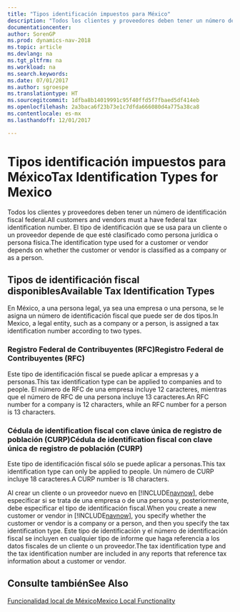 ```yaml
---
title: "Tipos identificación impuestos para México"
description: "Todos los clientes y proveedores deben tener un número de identificación fiscal federal. El tipo de identificación que se usa para un cliente o un proveedor depende de que esté clasificado como persona jurídica o persona física."
documentationcenter: 
author: SorenGP
ms.prod: dynamics-nav-2018
ms.topic: article
ms.devlang: na
ms.tgt_pltfrm: na
ms.workload: na
ms.search.keywords: 
ms.date: 07/01/2017
ms.author: sgroespe
ms.translationtype: HT
ms.sourcegitcommit: 1dfba8b14019991c95f40ffd5f7fbaed5df414eb
ms.openlocfilehash: 2a3baca6f23b73e1c7dfda666080d4a775a38ca8
ms.contentlocale: es-mx
ms.lasthandoff: 12/01/2017

---
```

# <a name="tax-identification-types-for-mexico"></a><span data-ttu-id="0367a-104">Tipos identificación impuestos para México</span><span class="sxs-lookup"><span data-stu-id="0367a-104">Tax Identification Types for Mexico</span></span>
<span data-ttu-id="0367a-105">Todos los clientes y proveedores deben tener un número de identificación fiscal federal.</span><span class="sxs-lookup"><span data-stu-id="0367a-105">All customers and vendors must a have federal tax identification number.</span></span> <span data-ttu-id="0367a-106">El tipo de identificación que se usa para un cliente o un proveedor depende de que esté clasificado como persona jurídica o persona física.</span><span class="sxs-lookup"><span data-stu-id="0367a-106">The identification type used for a customer or vendor depends on whether the customer or vendor is classified as a company or as a person.</span></span>  

## <a name="available-tax-identification-types"></a><span data-ttu-id="0367a-107">Tipos de identificación fiscal disponibles</span><span class="sxs-lookup"><span data-stu-id="0367a-107">Available Tax Identification Types</span></span>  
<span data-ttu-id="0367a-108">En México, a una persona legal, ya sea una empresa o una persona, se le asigna un número de identificación fiscal que puede ser de dos tipos.</span><span class="sxs-lookup"><span data-stu-id="0367a-108">In Mexico, a legal entity, such as a company or a person, is assigned a tax identification number according to two types.</span></span>  

### <a name="registro-federal-de-contribuyentes-rfc"></a><span data-ttu-id="0367a-109">Registro Federal de Contribuyentes (RFC)</span><span class="sxs-lookup"><span data-stu-id="0367a-109">Registro Federal de Contribuyentes (RFC)</span></span>  

<span data-ttu-id="0367a-110">Este tipo de identificación fiscal se puede aplicar a empresas y a personas.</span><span class="sxs-lookup"><span data-stu-id="0367a-110">This tax identification type can be applied to companies and to people.</span></span> <span data-ttu-id="0367a-111">El número de RFC de una empresa incluye 12 caracteres, mientras que el número de RFC de una persona incluye 13 caracteres.</span><span class="sxs-lookup"><span data-stu-id="0367a-111">An RFC number for a company is 12 characters, while an RFC number for a person is 13 characters.</span></span>  

### <a name="cdula-de-identification-fiscal-con-clave-nica-de-registro-de-poblacin-curp"></a><span data-ttu-id="0367a-112">Cédula de identification fiscal con clave única de registro de población (CURP)</span><span class="sxs-lookup"><span data-stu-id="0367a-112">Cédula de identification fiscal con clave única de registro de población (CURP)</span></span>  
<span data-ttu-id="0367a-113">Este tipo de identificación fiscal sólo se puede aplicar a personas.</span><span class="sxs-lookup"><span data-stu-id="0367a-113">This tax identification type can only be applied to people.</span></span> <span data-ttu-id="0367a-114">Un número de CURP incluye 18 caracteres.</span><span class="sxs-lookup"><span data-stu-id="0367a-114">A CURP number is 18 characters.</span></span>  

<span data-ttu-id="0367a-115">Al crear un cliente o un proveedor nuevo en [!INCLUDE[navnow](../../includes/navnow_md.md)], debe especificar si se trata de una empresa o de una persona y, posteriormente, debe especificar el tipo de identificación fiscal.</span><span class="sxs-lookup"><span data-stu-id="0367a-115">When you create a new customer or vendor in [!INCLUDE[navnow](../../includes/navnow_md.md)], you specify whether the customer or vendor is a company or a person, and then you specify the tax identification type.</span></span> <span data-ttu-id="0367a-116">Este tipo de identificación y el número de identificación fiscal se incluyen en cualquier tipo de informe que haga referencia a los datos fiscales de un cliente o un proveedor.</span><span class="sxs-lookup"><span data-stu-id="0367a-116">The tax identification type and the tax identification number are included in any reports that reference tax information about a customer or vendor.</span></span>  

## <a name="see-also"></a><span data-ttu-id="0367a-117">Consulte también</span><span class="sxs-lookup"><span data-stu-id="0367a-117">See Also</span></span>  
 [<span data-ttu-id="0367a-118">Funcionalidad local de México</span><span class="sxs-lookup"><span data-stu-id="0367a-118">Mexico Local Functionality</span></span>](mexico-local-functionality.md)

